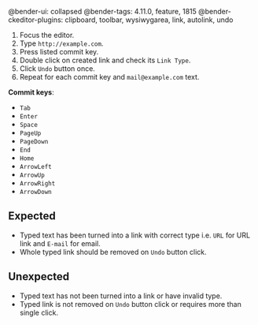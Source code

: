 @bender-ui: collapsed
@bender-tags: 4.11.0, feature, 1815
@bender-ckeditor-plugins: clipboard, toolbar, wysiwygarea, link, autolink, undo

1. Focus the editor.
1. Type `http://example.com`.
1. Press listed commit key.
1. Double click on created link and check its `Link Type`.
1. Click `Undo` button once.
1. Repeat for each commit key and ` mail@example.com ` text.


**Commit keys**:

* `Tab`
* `Enter`
* `Space`
* `PageUp`
* `PageDown`
* `End`
* `Home`
* `ArrowLeft`
* `ArrowUp`
* `ArrowRight`
* `ArrowDown`

## Expected

* Typed text has been turned into a link with correct type i.e. `URL` for URL link and `E-mail` for email.
* Whole typed link should be removed on `Undo` button click.

## Unexpected

* Typed text has not been turned into a link or have invalid type.
* Typed link is not removed on `Undo` button click or requires more than single click.

